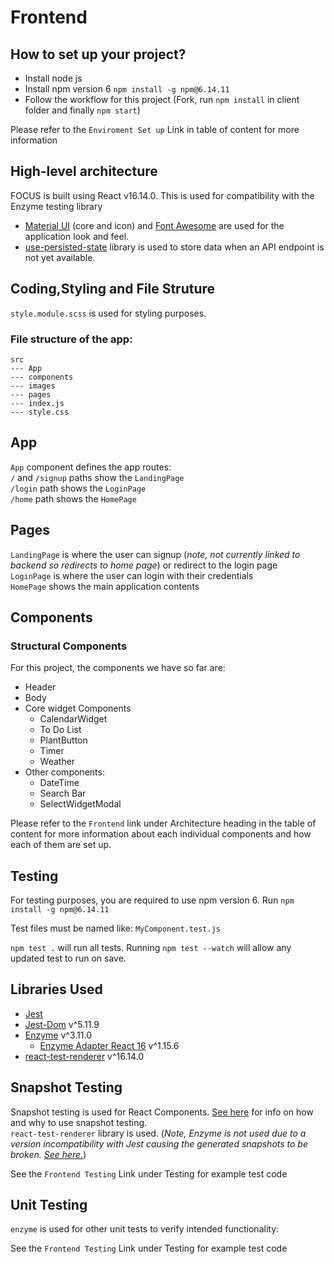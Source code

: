 # Frontend

## How to set up your project?

-   Install node js
-   Install npm version 6 `npm install -g npm@6.14.11`
-   Follow the workflow for this project (Fork, run `npm install` in client folder and finally `npm start`)

Please refer to the `Enviroment Set up` Link in table of content for more information

## High-level architecture

FOCUS is built using React v16.14.0. This is used for compatibility with the Enzyme testing library

-   [Material UI](https://material-ui.com/) (core and icon) and [Font Awesome](https://fontawesome.com/) are used for the application look and feel.
-   [use-persisted-state](https://github.com/donavon/use-persisted-state) library is used to store data when an API endpoint is not yet available.

## Coding,Styling and File Struture

`style.module.scss` is used for styling purposes.

### File structure of the app:

```
src
--- App
--- components
--- images
--- pages
--- index.js
--- style.css
```

## App

`App` component defines the app routes:  
`/` and `/signup` paths show the `LandingPage`  
`/login` path shows the `LoginPage`  
`/home` path shows the `HomePage`

## Pages

`LandingPage` is where the user can signup (_note, not currently linked to backend so redirects to home page_) or redirect to the login page  
`LoginPage` is where the user can login with their credentials  
`HomePage` shows the main application contents

## Components

### Structural Components

For this project, the components we have so far are:

-   Header
-   Body
-   Core widget Components
    -   CalendarWidget
    -   To Do List
    -   PlantButton
    -   Timer
    -   Weather
-   Other components:
    -   DateTime
    -   Search Bar
    -   SelectWidgetModal

Please refer to the `Frontend` link under Architecture heading in the table of content for more information about each individual components and how each of them are set up.

## Testing

For testing purposes, you are required to use npm version 6. Run `npm install -g npm@6.14.11`

Test files must be named like: `MyComponent.test.js`

`npm test .` will run all tests. Running `npm test --watch` will allow any updated test to run on save.

## Libraries Used

-   [Jest](https://jestjs.io/)
-   [Jest-Dom](https://github.com/testing-library/jest-dom) v^5.11.9
-   [Enzyme](https://enzymejs.github.io/enzyme/) v^3.11.0
    -   [Enzyme Adapter React 16](https://www.npmjs.com/package/enzyme-adapter-react-16) v^1.15.6
-   [react-test-renderer](https://www.npmjs.com/package/react-test-renderer) v^16.14.0

## Snapshot Testing

Snapshot testing is used for React Components. [See here](https://jestjs.io/docs/snapshot-testing) for info on how and why to use snapshot testing.  
`react-test-renderer` library is used. (_Note, Enzyme is not used due to a version incompatibility with Jest causing the generated snapshots to be broken. [See here.](https://stackoverflow.com/questions/54419342/jest-enzyme-shallowwrapper-is-empty-when-creating-snapshot)_)

See the `Frontend Testing` Link under Testing for example test code

## Unit Testing

`enzyme` is used for other unit tests to verify intended functionality:

See the `Frontend Testing` Link under Testing for example test code

